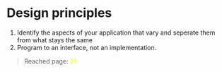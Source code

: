 # Design principles
1. Identify the aspects of your application that vary and seperate them from what stays the same
2. Program to an interface, not an implementation.



> Reached page: <span style="color: yellow;">21</span>
